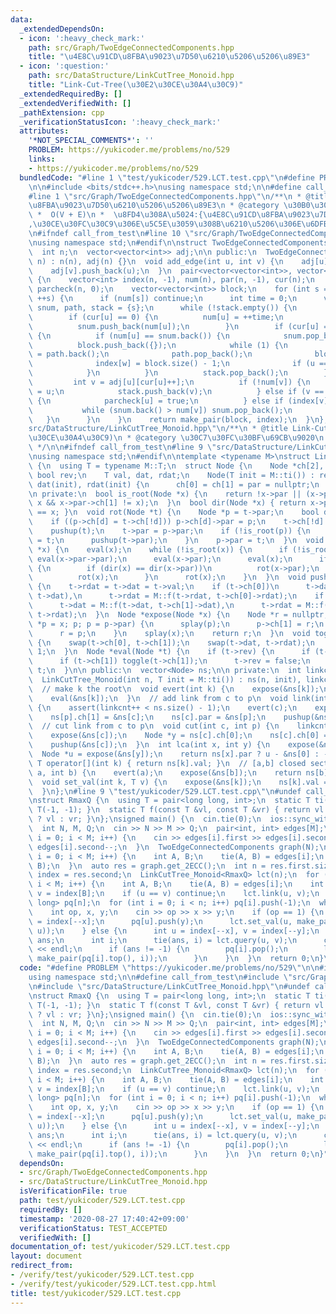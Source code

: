 ```yaml
---
data:
  _extendedDependsOn:
  - icon: ':heavy_check_mark:'
    path: src/Graph/TwoEdgeConnectedComponents.hpp
    title: "\u4E8C\u91CD\u8FBA\u9023\u7D50\u6210\u5206\u5206\u89E3"
  - icon: ':question:'
    path: src/DataStructure/LinkCutTree_Monoid.hpp
    title: "Link-Cut-Tree(\u30E2\u30CE\u30A4\u30C9)"
  _extendedRequiredBy: []
  _extendedVerifiedWith: []
  _pathExtension: cpp
  _verificationStatusIcon: ':heavy_check_mark:'
  attributes:
    '*NOT_SPECIAL_COMMENTS*': ''
    PROBLEM: https://yukicoder.me/problems/no/529
    links:
    - https://yukicoder.me/problems/no/529
  bundledCode: "#line 1 \"test/yukicoder/529.LCT.test.cpp\"\n#define PROBLEM \"https://yukicoder.me/problems/no/529\"\
    \n\n#include <bits/stdc++.h>\nusing namespace std;\n\n#define call_from_test\n\
    #line 1 \"src/Graph/TwoEdgeConnectedComponents.hpp\"\n/**\n * @title \u4E8C\u91CD\
    \u8FBA\u9023\u7D50\u6210\u5206\u5206\u89E3\n * @category \u30B0\u30E9\u30D5\n\
    \ *  O(V + E)\n *  \u8FD4\u308A\u5024:{\u4E8C\u91CD\u8FBA\u9023\u7D50\u6210\u5206\
    ,\u30CE\u30FC\u30C9\u306E\u5C5E\u3059\u308B\u6210\u5206\u306E\u6DFB\u5B57}\n */\n\
    \n#ifndef call_from_test\n#line 10 \"src/Graph/TwoEdgeConnectedComponents.hpp\"\
    \nusing namespace std;\n#endif\n\nstruct TwoEdgeConnectedComponents {\n private:\n\
    \  int n;\n  vector<vector<int>> adj;\n\n public:\n  TwoEdgeConnectedComponents(int\
    \ n) : n(n), adj(n) {}\n  void add_edge(int u, int v) {\n    adj[u].push_back(v);\n\
    \    adj[v].push_back(u);\n  }\n  pair<vector<vector<int>>, vector<int>> get_2ECC()\
    \ {\n    vector<int> index(n, -1), num(n), par(n, -1), cur(n);\n    vector<short>\
    \ parcheck(n, 0);\n    vector<vector<int>> block;\n    for (int s = 0; s < n;\
    \ ++s) {\n      if (num[s]) continue;\n      int time = 0;\n      vector<int>\
    \ snum, path, stack = {s};\n      while (!stack.empty()) {\n        int u = stack.back();\n\
    \        if (cur[u] == 0) {\n          num[u] = ++time;\n          path.push_back(u);\n\
    \          snum.push_back(num[u]);\n        }\n        if (cur[u] == adj[u].size())\
    \ {\n          if (num[u] == snum.back()) {\n            snum.pop_back();\n  \
    \          block.push_back({});\n            while (1) {\n              int w\
    \ = path.back();\n              path.pop_back();\n              block.back().push_back(w);\n\
    \              index[w] = block.size() - 1;\n              if (u == w) break;\n\
    \            }\n          }\n          stack.pop_back();\n        } else {\n \
    \         int v = adj[u][cur[u]++];\n          if (!num[v]) {\n            par[v]\
    \ = u;\n            stack.push_back(v);\n          } else if (v == par[u] && !parcheck[u])\
    \ {\n            parcheck[u] = true;\n          } else if (index[v] < 0) {\n \
    \           while (snum.back() > num[v]) snum.pop_back();\n          }\n     \
    \   }\n      }\n    }\n    return make_pair(block, index);\n  }\n};\n#line 1 \"\
    src/DataStructure/LinkCutTree_Monoid.hpp\"\n/**\n * @title Link-Cut-Tree(\u30E2\
    \u30CE\u30A4\u30C9)\n * @category \u30C7\u30FC\u30BF\u69CB\u9020\n * @brief O(logN)\n\
    \ */\n\n#ifndef call_from_test\n#line 9 \"src/DataStructure/LinkCutTree_Monoid.hpp\"\
    \nusing namespace std;\n#endif\n\ntemplate <typename M>\nstruct LinkCutTree_Monoid\
    \ {\n  using T = typename M::T;\n  struct Node {\n    Node *ch[2], *par;\n   \
    \ bool rev;\n    T val, dat, rdat;\n    Node(T init = M::ti()) : rev(false), val(init),\
    \ dat(init), rdat(init) {\n      ch[0] = ch[1] = par = nullptr;\n    }\n  };\n\
    \n private:\n  bool is_root(Node *x) {\n    return !x->par || (x->par->ch[0] !=\
    \ x && x->par->ch[1] != x);\n  }\n  bool dir(Node *x) { return x->par && x->par->ch[1]\
    \ == x; }\n  void rot(Node *t) {\n    Node *p = t->par;\n    bool d = dir(t);\n\
    \    if ((p->ch[d] = t->ch[!d])) p->ch[d]->par = p;\n    t->ch[!d] = p;\n    pushup(p);\n\
    \    pushup(t);\n    t->par = p->par;\n    if (!is_root(p)) {\n      p->par->ch[dir(p)]\
    \ = t;\n      pushup(t->par);\n    }\n    p->par = t;\n  }\n  void splay(Node\
    \ *x) {\n    eval(x);\n    while (!is_root(x)) {\n      if (!is_root(x->par))\
    \ eval(x->par->par);\n      eval(x->par);\n      eval(x);\n      if (!is_root(x->par))\
    \ {\n        if (dir(x) == dir(x->par))\n          rot(x->par);\n        else\n\
    \          rot(x);\n      }\n      rot(x);\n    }\n  }\n  void pushup(Node *t)\
    \ {\n    t->rdat = t->dat = t->val;\n    if (t->ch[0])\n      t->dat = M::f(t->ch[0]->dat,\
    \ t->dat),\n      t->rdat = M::f(t->rdat, t->ch[0]->rdat);\n    if (t->ch[1])\n\
    \      t->dat = M::f(t->dat, t->ch[1]->dat),\n      t->rdat = M::f(t->ch[1]->rdat,\
    \ t->rdat);\n  }\n  Node *expose(Node *x) {\n    Node *r = nullptr;\n    for (Node\
    \ *p = x; p; p = p->par) {\n      splay(p);\n      p->ch[1] = r;\n      pushup(p);\n\
    \      r = p;\n    }\n    splay(x);\n    return r;\n  }\n  void toggle(Node *t)\
    \ {\n    swap(t->ch[0], t->ch[1]);\n    swap(t->dat, t->rdat);\n    t->rev ^=\
    \ 1;\n  }\n  Node *eval(Node *t) {\n    if (t->rev) {\n      if (t->ch[0]) toggle(t->ch[0]);\n\
    \      if (t->ch[1]) toggle(t->ch[1]);\n      t->rev = false;\n    }\n    return\
    \ t;\n  }\n\n public:\n  vector<Node> ns;\n\n private:\n  int linkcnt;\n\n public:\n\
    \  LinkCutTree_Monoid(int n, T init = M::ti()) : ns(n, init), linkcnt(0) {}\n\
    \  // make k the root\n  void evert(int k) {\n    expose(&ns[k]);\n    toggle(&ns[k]);\n\
    \    eval(&ns[k]);\n  }\n  // add link from c to p\n  void link(int c, int p)\
    \ {\n    assert(linkcnt++ < ns.size() - 1);\n    evert(c);\n    expose(&ns[p]);\n\
    \    ns[p].ch[1] = &ns[c];\n    ns[c].par = &ns[p];\n    pushup(&ns[p]);\n  }\n\
    \  // cut link from c to p\n  void cut(int c, int p) {\n    linkcnt--;\n    evert(p);\n\
    \    expose(&ns[c]);\n    Node *y = ns[c].ch[0];\n    ns[c].ch[0] = y->par = nullptr;\n\
    \    pushup(&ns[c]);\n  }\n  int lca(int x, int y) {\n    expose(&ns[x]);\n  \
    \  Node *u = expose(&ns[y]);\n    return ns[x].par ? u - &ns[0] : -1;\n  }\n \
    \ T operator[](int k) { return ns[k].val; }\n  // [a,b] closed section\n  T query(int\
    \ a, int b) {\n    evert(a);\n    expose(&ns[b]);\n    return ns[b].dat;\n  }\n\
    \  void set_val(int k, T v) {\n    expose(&ns[k]);\n    ns[k].val = v;\n    eval(&ns[k]);\n\
    \  }\n};\n#line 9 \"test/yukicoder/529.LCT.test.cpp\"\n#undef call_from_test\n\
    \nstruct RmaxQ {\n  using T = pair<long long, int>;\n  static T ti() { return\
    \ T(-1, -1); }\n  static T f(const T &vl, const T &vr) { return vl.first > vr.first\
    \ ? vl : vr; }\n};\nsigned main() {\n  cin.tie(0);\n  ios::sync_with_stdio(0);\n\
    \  int N, M, Q;\n  cin >> N >> M >> Q;\n  pair<int, int> edges[M];\n  for (int\
    \ i = 0; i < M; i++) {\n    cin >> edges[i].first >> edges[i].second;\n    edges[i].first--,\
    \ edges[i].second--;\n  }\n  TwoEdgeConnectedComponents graph(N);\n  for (int\
    \ i = 0; i < M; i++) {\n    int A, B;\n    tie(A, B) = edges[i];\n    graph.add_edge(A,\
    \ B);\n  }\n  auto res = graph.get_2ECC();\n  int n = res.first.size();\n  auto\
    \ index = res.second;\n  LinkCutTree_Monoid<RmaxQ> lct(n);\n  for (int i = 0;\
    \ i < M; i++) {\n    int A, B;\n    tie(A, B) = edges[i];\n    int u = index[A],\
    \ v = index[B];\n    if (u == v) continue;\n    lct.link(u, v);\n  }\n  priority_queue<long\
    \ long> pq[n];\n  for (int i = 0; i < n; i++) pq[i].push(-1);\n  while (Q--) {\n\
    \    int op, x, y;\n    cin >> op >> x >> y;\n    if (op == 1) {\n      int u\
    \ = index[--x];\n      pq[u].push(y);\n      lct.set_val(u, make_pair(pq[u].top(),\
    \ u));\n    } else {\n      int u = index[--x], v = index[--y];\n      long long\
    \ ans;\n      int i;\n      tie(ans, i) = lct.query(u, v);\n      cout << ans\
    \ << endl;\n      if (ans != -1) {\n        pq[i].pop();\n        lct.set_val(i,\
    \ make_pair(pq[i].top(), i));\n      }\n    }\n  }\n  return 0;\n}\n"
  code: "#define PROBLEM \"https://yukicoder.me/problems/no/529\"\n\n#include <bits/stdc++.h>\n\
    using namespace std;\n\n#define call_from_test\n#include \"src/Graph/TwoEdgeConnectedComponents.hpp\"\
    \n#include \"src/DataStructure/LinkCutTree_Monoid.hpp\"\n#undef call_from_test\n\
    \nstruct RmaxQ {\n  using T = pair<long long, int>;\n  static T ti() { return\
    \ T(-1, -1); }\n  static T f(const T &vl, const T &vr) { return vl.first > vr.first\
    \ ? vl : vr; }\n};\nsigned main() {\n  cin.tie(0);\n  ios::sync_with_stdio(0);\n\
    \  int N, M, Q;\n  cin >> N >> M >> Q;\n  pair<int, int> edges[M];\n  for (int\
    \ i = 0; i < M; i++) {\n    cin >> edges[i].first >> edges[i].second;\n    edges[i].first--,\
    \ edges[i].second--;\n  }\n  TwoEdgeConnectedComponents graph(N);\n  for (int\
    \ i = 0; i < M; i++) {\n    int A, B;\n    tie(A, B) = edges[i];\n    graph.add_edge(A,\
    \ B);\n  }\n  auto res = graph.get_2ECC();\n  int n = res.first.size();\n  auto\
    \ index = res.second;\n  LinkCutTree_Monoid<RmaxQ> lct(n);\n  for (int i = 0;\
    \ i < M; i++) {\n    int A, B;\n    tie(A, B) = edges[i];\n    int u = index[A],\
    \ v = index[B];\n    if (u == v) continue;\n    lct.link(u, v);\n  }\n  priority_queue<long\
    \ long> pq[n];\n  for (int i = 0; i < n; i++) pq[i].push(-1);\n  while (Q--) {\n\
    \    int op, x, y;\n    cin >> op >> x >> y;\n    if (op == 1) {\n      int u\
    \ = index[--x];\n      pq[u].push(y);\n      lct.set_val(u, make_pair(pq[u].top(),\
    \ u));\n    } else {\n      int u = index[--x], v = index[--y];\n      long long\
    \ ans;\n      int i;\n      tie(ans, i) = lct.query(u, v);\n      cout << ans\
    \ << endl;\n      if (ans != -1) {\n        pq[i].pop();\n        lct.set_val(i,\
    \ make_pair(pq[i].top(), i));\n      }\n    }\n  }\n  return 0;\n}"
  dependsOn:
  - src/Graph/TwoEdgeConnectedComponents.hpp
  - src/DataStructure/LinkCutTree_Monoid.hpp
  isVerificationFile: true
  path: test/yukicoder/529.LCT.test.cpp
  requiredBy: []
  timestamp: '2020-08-27 17:40:42+09:00'
  verificationStatus: TEST_ACCEPTED
  verifiedWith: []
documentation_of: test/yukicoder/529.LCT.test.cpp
layout: document
redirect_from:
- /verify/test/yukicoder/529.LCT.test.cpp
- /verify/test/yukicoder/529.LCT.test.cpp.html
title: test/yukicoder/529.LCT.test.cpp
---
```

